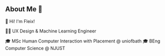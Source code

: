 ## About Me 👋

<!--
**felixhsueh/felixhsueh** is a ✨ _special_ ✨ repository because its `README.md` (this file) appears on your GitHub profile.

Here are some ideas to get you started:

- 🔭 I’m currently working on ...
- 🌱 I’m currently learning ...
- 👯 I’m looking to collaborate on ...
- 🤔 I’m looking for help with ...
- 💬 Ask me about ...
- 📫 How to reach me: ...
- 😄 Pronouns: ...
- ⚡ Fun fact: ...
-->
💫 Hi! I'm Fleix!

👩‍💻 UX Design & Machine Learning Engineer

🎓 MSc Human Computer Interaction with Placement @ uniofbath 
🎓 BEng Computer Science @ NJUST
